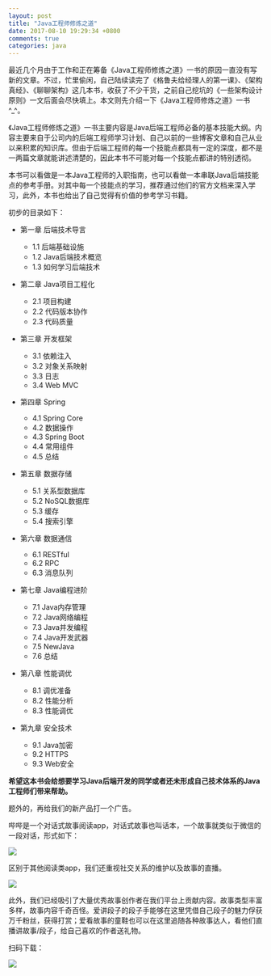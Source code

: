 ```yaml
---
layout: post
title: "Java工程师修炼之道"
date: 2017-08-10 19:29:34 +0800
comments: true
categories: java
---
```


最近几个月由于工作和正在筹备《Java工程师修炼之道》一书的原因一直没有写新的文章。不过，忙里偷闲，自己陆续读完了《格鲁夫给经理人的第一课》、《架构真经》、《聊聊架构》这几本书，收获了不少干货，之前自己挖坑的《一些架构设计原则》一文后面会尽快填上。本文则先介绍一下《Java工程师修炼之道》一书^_^。

《Java工程师修炼之道》一书主要内容是Java后端工程师必备的基本技能大纲。内容主要来自于公司内的后端工程师学习计划、自己以前的一些博客文章和自己从业以来积累的知识库。但由于后端工程师的每一个技能点都具有一定的深度，都不是一两篇文章就能讲述清楚的，因此本书不可能对每一个技能点都讲的特别透彻。

本书可以看做是一本Java工程师的入职指南，也可以看做一本串联Java后端技能点的参考手册。对其中每一个技能点的学习，推荐通过他们的官方文档来深入学习，此外，本书也给出了自己觉得有价值的参考学习书籍。

<!--more-->

初步的目录如下：

* 第一章 后端技术导言
    - 1.1 后端基础设施
    - 1.2 Java后端技术概览
    - 1.3 如何学习后端技术
    
* 第二章 Java项目工程化
    - 2.1 项目构建
    - 2.2 代码版本协作
    - 2.3 代码质量
    
* 第三章 开发框架
    - 3.1 依赖注入
    - 3.2 对象关系映射
    - 3.3 日志
    - 3.4 Web MVC

* 第四章 Spring
    - 4.1 Spring Core
    - 4.2 数据操作
    - 4.3 Spring Boot
    - 4.4 常用组件
    - 4.5 总结

* 第五章 数据存储
    - 5.1 关系型数据库
    - 5.2 NoSQL数据库
    - 5.3 缓存
    - 5.4 搜索引擎

* 第六章 数据通信
    - 6.1 RESTful
    - 6.2 RPC
    - 6.3 消息队列

* 第七章 Java编程进阶
    - 7.1 Java内存管理
    - 7.2 Java网络编程
    - 7.3 Java并发编程
    - 7.4 Java开发武器
    - 7.5 NewJava
    - 7.6 总结

* 第八章 性能调优
    - 8.1 调优准备
    - 8.2 性能分析
    - 8.3 性能调优

* 第九章 安全技术
    - 9.1 Java加密
    - 9.2 HTTPS
    - 9.3 Web安全

**希望这本书会给想要学习Java后端开发的同学或者还未形成自己技术体系的Java工程师们带来帮助。**

题外的，再给我们的新产品打一个广告。

哔哔是一个对话式故事阅读app，对话式故事也叫话本，一个故事就类似于微信的一段对话，形式如下：

![](/images/blog_images/bibi.png)

区别于其他阅读类app，我们还重视社交关系的维护以及故事的直播。

![](/images/blog_images/bibi-live.png)

此外，我们已经吸引了大量优秀故事创作者在我们平台上贡献内容。故事类型丰富多样，故事内容千奇百怪。爱讲段子的段子手能够在这里凭借自己段子的魅力俘获万千粉丝，获得打赏；爱看故事的童鞋也可以在这里追随各种故事达人，看他们直播讲故事/段子，给自己喜欢的作者送礼物。

扫码下载：

![](/images/blog_images/bibi-url.png)